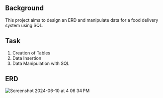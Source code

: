 ## Background
This project aims to design an ERD and manipulate data for a food delivery system using SQL.

## Task
1. Creation of Tables
2. Data Insertion
3. Data Manipulation with SQL

## ERD
![Screenshot 2024-06-10 at 4 06 34 PM](https://github.com/stephaniexxx/Food-Delivery-System-SQL/assets/76270106/e7ae171d-0d23-4717-8803-ecad6d7798dd)
